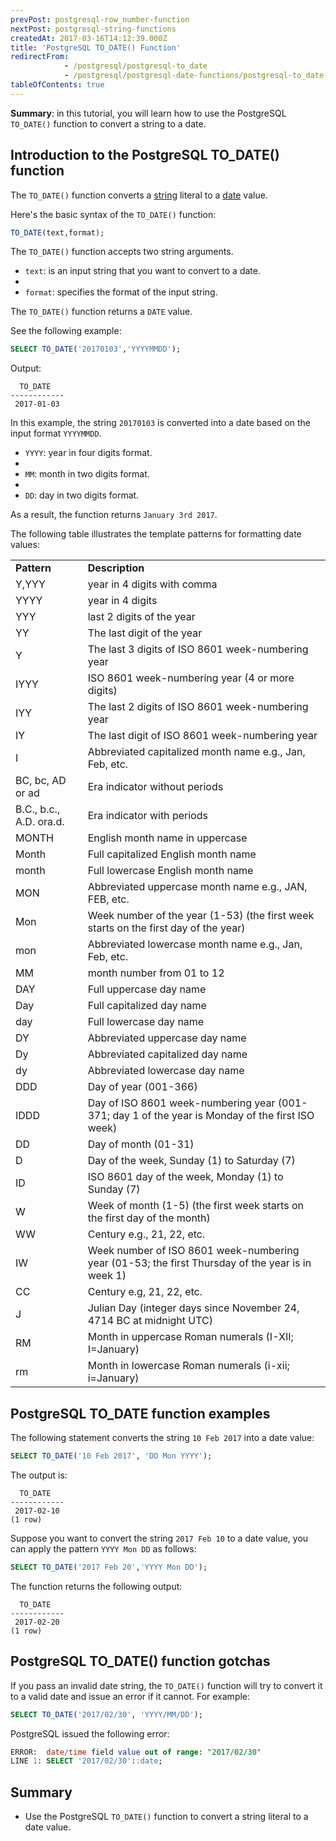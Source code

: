 ```yaml
---
prevPost: postgresql-row_number-function
nextPost: postgresql-string-functions
createdAt: 2017-03-16T14:12:39.000Z
title: 'PostgreSQL TO_DATE() Function'
redirectFrom:
            - /postgresql/postgresql-to_date 
            - /postgresql/postgresql-date-functions/postgresql-to_date
tableOfContents: true
---
```



**Summary**: in this tutorial, you will learn how to use the PostgreSQL `TO_DATE()` function to convert a string to a date.

## Introduction to the PostgreSQL TO_DATE() function

The `TO_DATE()` function converts a [string](/postgresql/postgresql-char-varchar-text) literal to a [date](/postgresql/postgresql-tutorial/postgresql-date) value.

Here's the basic syntax of the `TO_DATE()` function:

```sql
TO_DATE(text,format);
```

The `TO_DATE()` function accepts two string arguments.

- `text`: is an input string that you want to convert to a date.
-
- `format`: specifies the format of the input string.

The `TO_DATE()` function returns a `DATE` value.

See the following example:

```sql
SELECT TO_DATE('20170103','YYYYMMDD');
```

Output:

```
  TO_DATE
------------
 2017-01-03
```

In this example, the string `20170103` is converted into a date based on the input format `YYYYMMDD`.

- `YYYY`: year in four digits format.
-
- `MM`: month in two digits format.
-
- `DD`: day in two digits format.

As a result, the function returns `January 3rd 2017`.

The following table illustrates the template patterns for formatting date values:

|                         |                                                                                                  |
| ----------------------- | ------------------------------------------------------------------------------------------------ |
| **Pattern**             | **Description**                                                                                  |
| Y,YYY                   | year in 4 digits with comma                                                                      |
| YYYY                    | year in 4 digits                                                                                 |
| YYY                     | last 2 digits of the year                                                                        |
| YY                      | The last digit of the year                                                                       |
| Y                       | The last 3 digits of ISO 8601 week-numbering year                                                |
| IYYY                    | ISO 8601 week-numbering year (4 or more digits)                                                  |
| IYY                     | The last 2 digits of ISO 8601 week-numbering year                                                |
| IY                      | The last digit of ISO 8601 week-numbering year                                                   |
| I                       | Abbreviated capitalized month name e.g., Jan, Feb, etc.                                          |
| BC, bc, AD or ad        | Era indicator without periods                                                                    |
| B.C., b.c., A.D. ora.d. | Era indicator with periods                                                                       |
| MONTH                   | English month name in uppercase                                                                  |
| Month                   | Full capitalized English month name                                                              |
| month                   | Full lowercase English month name                                                                |
| MON                     | Abbreviated uppercase month name e.g., JAN, FEB, etc.                                            |
| Mon                     | Week number of the year (1-53) (the first week starts on the first day of the year)              |
| mon                     | Abbreviated lowercase month name e.g., Jan, Feb, etc.                                            |
| MM                      | month number from 01 to 12                                                                       |
| DAY                     | Full uppercase day name                                                                          |
| Day                     | Full capitalized day name                                                                        |
| day                     | Full lowercase day name                                                                          |
| DY                      | Abbreviated uppercase day name                                                                   |
| Dy                      | Abbreviated capitalized day name                                                                 |
| dy                      | Abbreviated lowercase day name                                                                   |
| DDD                     | Day of year (001-366)                                                                            |
| IDDD                    | Day of ISO 8601 week-numbering year (001-371; day 1 of the year is Monday of the first ISO week) |
| DD                      | Day of month (01-31)                                                                             |
| D                       | Day of the week, Sunday (1) to Saturday (7)                                                      |
| ID                      | ISO 8601 day of the week, Monday (1) to Sunday (7)                                               |
| W                       | Week of month (1-5) (the first week starts on the first day of the month)                        |
| WW                      | Century e.g., 21, 22, etc.                                                                       |
| IW                      | Week number of ISO 8601 week-numbering year (01-53; the first Thursday of the year is in week 1) |
| CC                      | Century e.g, 21, 22, etc.                                                                        |
| J                       | Julian Day (integer days since November 24, 4714 BC at midnight UTC)                             |
| RM                      | Month in uppercase Roman numerals (I-XII; I=January)                                             |
| rm                      | Month in lowercase Roman numerals (i-xii; i=January)                                             |

## PostgreSQL TO_DATE function examples

The following statement converts the string `10 Feb 2017` into a date value:

```sql
SELECT TO_DATE('10 Feb 2017', 'DD Mon YYYY');
```

The output is:

```
  TO_DATE
------------
 2017-02-10
(1 row)
```

Suppose you want to convert the string `2017 Feb 10` to a date value, you can apply the pattern `YYYY Mon DD` as follows:

```sql
SELECT TO_DATE('2017 Feb 20','YYYY Mon DD');
```

The function returns the following output:

```
  TO_DATE
------------
 2017-02-20
(1 row)
```

## PostgreSQL TO_DATE() function gotchas

If you pass an invalid date string, the `TO_DATE()` function will try to convert it to a valid date and issue an error if it cannot. For example:

```sql
SELECT TO_DATE('2017/02/30', 'YYYY/MM/DD');
```

PostgreSQL issued the following error:

```sql
ERROR:  date/time field value out of range: "2017/02/30"
LINE 1: SELECT '2017/02/30'::date;
```

## Summary

- Use the PostgreSQL `TO_DATE()` function to convert a string literal to a date value.
